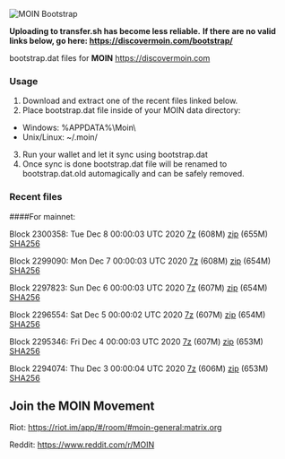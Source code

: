 ![MOIN Bootstrap](https://i.imgur.com/KjM1jMp.jpg)

**Uploading to transfer.sh has become less reliable.**
**If there are no valid links below, go here: https://discovermoin.com/bootstrap/**

bootstrap.dat files for **MOIN** https://discovermoin.com

### Usage

1. Download and extract one of the recent files linked below.
2. Place bootstrap.dat file inside of your MOIN data directory:
 - Windows: %APPDATA%\Moin\
 - Unix/Linux: ~/.moin/
3. Run your wallet and let it sync using bootstrap.dat
4. Once sync is done bootstrap.dat file will be renamed to bootstrap.dat.old automagically and can be safely removed.


### Recent files

####For mainnet:

Block 2300358: Tue Dec  8 00:00:03 UTC 2020 [7z]() (608M) [zip]() (655M) [SHA256]()

Block 2299090: Mon Dec  7 00:00:03 UTC 2020 [7z]() (608M) [zip]() (654M) [SHA256]()

Block 2297823: Sun Dec  6 00:00:03 UTC 2020 [7z]() (607M) [zip]() (654M) [SHA256]()

Block 2296554: Sat Dec  5 00:00:02 UTC 2020 [7z]() (607M) [zip]() (654M) [SHA256]()

Block 2295346: Fri Dec  4 00:00:03 UTC 2020 [7z]() (607M) [zip]() (653M) [SHA256]()

Block 2294074: Thu Dec  3 00:00:04 UTC 2020 [7z]() (606M) [zip]() (653M) [SHA256]()

## Join the MOIN Movement

Riot: https://riot.im/app/#/room/#moin-general:matrix.org

Reddit: https://www.reddit.com/r/MOIN
